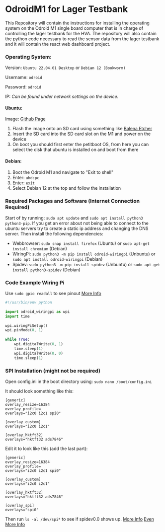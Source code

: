 # OdroidM1 for Lager Testbank
This Repository will contain the instructions for installing the operating system on the Odroid M1 single board computer that is in charge of controlling the lager testbank for the HVA.
The repository will also contain the python code necessary to read the sensor data from the lager testbank and it will contain the react web dashboard project.

### Operating System:
Version: `Ubuntu 22.04.01 Desktop` or `Debian 12 (Bookworm)`

Username: `odroid`

Password: `odroid`

IP: _Can be found under network settings on the device._

#### Ubuntu:
Image: [Github Page](https://github.com/TheRemote/Legendary-ODROID-M1)
1. Flash the image onto an SD card using something like [Balena Etcher](https://etcher.balena.io)
2. Insert the SD card into the SD card slot on the M1 and power on the device
3. On boot you should first enter the petitboot OS, from here you can select the disk that ubuntu is installed on and boot from there

#### Debian: 
1. Boot the Odroid M1 and navigate to "Exit to shell"
2. Enter: `uhdcpc`
3. Enter: `exit`
4. Select Debian 12 at the top and follow the installation


### Required Packages and Software (Internet Connection Required)
Start of by running: `sudo apt update` and `sudo apt install python3 python3-pip`. If you get an error about not being able to connect to the ubuntu servers try to create a static ip address and changing the DNS server.
Then install the following dependencies:
- Webbrowser: `sudo snap install firefox` (Ubuntu) or `sudo apt-get install chromium` (Debian)
- WiringPi: `sudo python3 -m pip install odroid-wiringpi` (Unbuntu) or `sudo apt install odroid-wiringpi` (Debian)
- Spidev: `sudo python3 -m pip install spidev` (Unbuntu) or `sudo apt-get install python3-spidev` (Debian)

### Code Example Wiring Pi
Use `sudo gpio readall` to see pinout [More Info](https://wiki.odroid.com/odroid-m1/application_note/gpio/wiringpi#tab__github_repository1)
```python
#!/usr/bin/env python
 
import odroid_wiringpi as wpi
import time
 
wpi.wiringPiSetup()
wpi.pinMode(0, 1)
 
while True:
    wpi.digitalWrite(0, 1)
    time.sleep(1)
    wpi.digitalWrite(0, 0)
    time.sleep(1)
```


### SPI Installation (might not be required)
Open config.ini in the boot directory using: `sudo nano /boot/config.ini`

It should look something like this:
```
[generic]
overlay_resize=16384
overlay_profile=
overlays="i2c0 i2c1 spi0"

[overlay_custom]
overlays="i2c0 i2c1"

[overlay_hktft32]
overlays="hktft32 ads7846"
```

Edit it to look like this (add the last part):
```
[generic]
overlay_resize=16384
overlay_profile=
overlays="i2c0 i2c1 spi0"

[overlay_custom]
overlays="i2c0 i2c1"

[overlay_hktft32]
overlays="hktft32 ads7846"

[overlay_spi]
overlays="spi0"
```
Then run `ls -al /dev/spi*` to see if spidev0.0 shows up. [More Info](https://wiki.odroid.com/common/application_note/gpio/enable_spi_i2c_uart_with_dtbo#tab__odroid-m11) [Even More Info](https://wiki.odroid.com/odroid-m1/application_note/gpio/spi#tab__odroid-m12)

